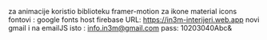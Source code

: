 za animacije koristio biblioteku framer-motion
za ikone material icons
fontovi : google fonts
host firebase  URL: https://in3m-interijeri.web.app
novi gmail i na emailJS isto : info.in3m@gmail.com  pass: 10203040Abc&
